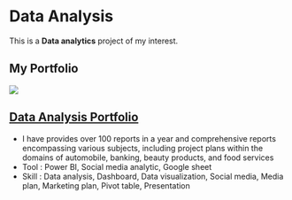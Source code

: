 # Data Analysis

This is a **Data analytics** project of my interest.

## My Portfolio

![ ](https://github.com/wannaya26/Certification/assets/141702360/8b4e1b33-7c19-4296-88f6-7ffa2042bf71)
## [Data Analysis Portfolio](https://drive.google.com/file/d/1YYDi6dUfrrdwoaYfwZrS0sQrnLY3IjAJ/view?usp=sharing)
- I have provides over 100 reports in a year and comprehensive reports encompassing various subjects, including project plans within the domains of automobile, banking, beauty products, and food services
- Tool : Power BI, Social media analytic, Google sheet 
- Skill : Data analysis, Dashboard, Data visualization, Social media, Media plan, Marketing plan, Pivot table, Presentation
